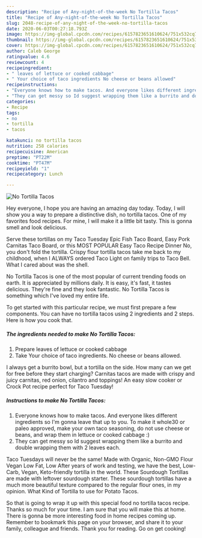 ```yaml
---
description: "Recipe of Any-night-of-the-week No Tortilla Tacos"
title: "Recipe of Any-night-of-the-week No Tortilla Tacos"
slug: 2048-recipe-of-any-night-of-the-week-no-tortilla-tacos
date: 2020-06-03T00:27:18.793Z
image: https://img-global.cpcdn.com/recipes/6157823651610624/751x532cq70/no-tortilla-tacos-recipe-main-photo.jpg
thumbnail: https://img-global.cpcdn.com/recipes/6157823651610624/751x532cq70/no-tortilla-tacos-recipe-main-photo.jpg
cover: https://img-global.cpcdn.com/recipes/6157823651610624/751x532cq70/no-tortilla-tacos-recipe-main-photo.jpg
author: Caleb George
ratingvalue: 4.6
reviewcount: 4
recipeingredient:
- " leaves of lettuce or cooked cabbage"
- " Your choice of taco ingredients No cheese or beans allowed"
recipeinstructions:
- "Everyone knows how to make tacos. And everyone likes different ingredients so I&#39;m gonna leave that up to you. To make it whole30 or paleo approved, make your own taco seasoning, do not use cheese or beans, and wrap them in lettuce or cooked cabbage :)"
- "They can get messy so Id suggest wrapping them like a burrito and double wrapping them with 2 leaves each."
categories:
- Recipe
tags:
- no
- tortilla
- tacos

katakunci: no tortilla tacos 
nutrition: 258 calories
recipecuisine: American
preptime: "PT22M"
cooktime: "PT47M"
recipeyield: "1"
recipecategory: Lunch

---
```



![No Tortilla Tacos](https://img-global.cpcdn.com/recipes/6157823651610624/751x532cq70/no-tortilla-tacos-recipe-main-photo.jpg)

Hey everyone, I hope you are having an amazing day today. Today, I will show you a way to prepare a distinctive dish, no tortilla tacos. One of my favorites food recipes. For mine, I will make it a little bit tasty. This is gonna smell and look delicious.

Serve these tortillas on my Taco Tuesday Epic Fish Taco Board, Easy Pork Carnitas Taco Board, or this MOST POPULAR Easy Taco Recipe Dinner No, you don&#39;t fold the tortilla. Crispy flour tortilla tacos take me back to my childhood, when I ALWAYS ordered Taco Light on family trips to Taco Bell. What I cared about was the shell.

No Tortilla Tacos is one of the most popular of current trending foods on earth. It is appreciated by millions daily. It is easy, it's fast, it tastes delicious. They're fine and they look fantastic. No Tortilla Tacos is something which I've loved my entire life.


To get started with this particular recipe, we must first prepare a few components. You can have no tortilla tacos using 2 ingredients and 2 steps. Here is how you cook that.

<!--inarticleads1-->

##### The ingredients needed to make No Tortilla Tacos:

1. Prepare  leaves of lettuce or cooked cabbage
1. Take  Your choice of taco ingredients. No cheese or beans allowed.


I always get a burrito bowl, but a tortilla on the side. How many can we get for free before they start charging? Carnitas tacos are made with crispy and juicy carnitas, red onion, cilantro and toppings! An easy slow cooker or Crock Pot recipe perfect for Taco Tuesday! 

<!--inarticleads2-->

##### Instructions to make No Tortilla Tacos:

1. Everyone knows how to make tacos. And everyone likes different ingredients so I&#39;m gonna leave that up to you. To make it whole30 or paleo approved, make your own taco seasoning, do not use cheese or beans, and wrap them in lettuce or cooked cabbage :)
1. They can get messy so Id suggest wrapping them like a burrito and double wrapping them with 2 leaves each.


Taco Tuesdays will never be the same! Made with Organic, Non-GMO Flour Vegan Low Fat, Low After years of work and testing, we have the best, Low-Carb, Vegan, Keto-friendly tortilla in the world. These Sourdough Tortillas are made with leftover sourdough starter. These sourdough tortillas have a much more beautiful texture compared to the regular flour ones, in my opinion. What Kind of Tortilla to use for Potato Tacos. 

So that is going to wrap it up with this special food no tortilla tacos recipe. Thanks so much for your time. I am sure that you will make this at home. There is gonna be more interesting food in home recipes coming up. Remember to bookmark this page on your browser, and share it to your family, colleague and friends. Thank you for reading. Go on get cooking!
